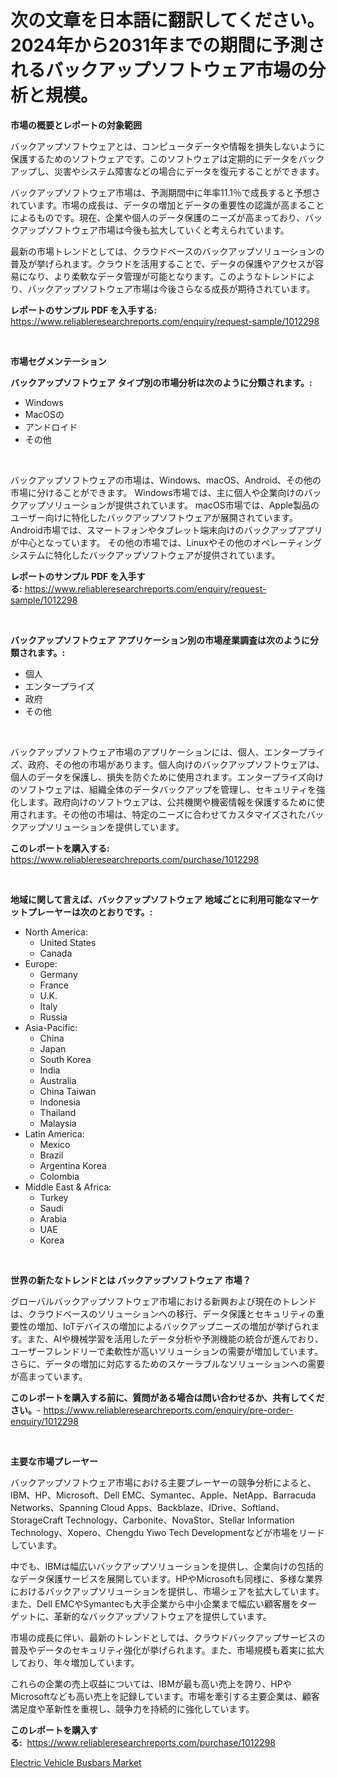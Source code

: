 <p><h1>次の文章を日本語に翻訳してください。2024年から2031年までの期間に予測されるバックアップソフトウェア市場の分析と規模。</h1></p><p><strong>市場の概要とレポートの対象範囲</strong></p>
<p><p>バックアップソフトウェアとは、コンピュータデータや情報を損失しないように保護するためのソフトウェアです。このソフトウェアは定期的にデータをバックアップし、災害やシステム障害などの場合にデータを復元することができます。</p><p>バックアップソフトウェア市場は、予測期間中に年率11.1％で成長すると予想されています。市場の成長は、データの増加とデータの重要性の認識が高まることによるものです。現在、企業や個人のデータ保護のニーズが高まっており、バックアップソフトウェア市場は今後も拡大していくと考えられています。</p><p>最新の市場トレンドとしては、クラウドベースのバックアップソリューションの普及が挙げられます。クラウドを活用することで、データの保護やアクセスが容易になり、より柔軟なデータ管理が可能となります。このようなトレンドにより、バックアップソフトウェア市場は今後さらなる成長が期待されています。</p></p>
<p><strong>レポートのサンプル PDF を入手する:</strong> <a href="https://www.reliableresearchreports.com/enquiry/request-sample/1012298">https://www.reliableresearchreports.com/enquiry/request-sample/1012298</a></p>
<p>&nbsp;</p>
<p><strong>市場セグメンテーション</strong></p>
<p><strong>バックアップソフトウェア タイプ別の市場分析は次のように分類されます。:</strong></p>
<p><ul><li>Windows</li><li>MacOSの</li><li>アンドロイド</li><li>その他</li></ul></p>
<p>&nbsp;</p>
<p><p>バックアップソフトウェアの市場は、Windows、macOS、Android、その他の市場に分けることができます。 Windows市場では、主に個人や企業向けのバックアップソリューションが提供されています。 macOS市場では、Apple製品のユーザー向けに特化したバックアップソフトウェアが展開されています。 Android市場では、スマートフォンやタブレット端末向けのバックアップアプリが中心となっています。 その他の市場では、Linuxやその他のオペレーティングシステムに特化したバックアップソフトウェアが提供されています。</p></p>
<p><strong>レポートのサンプル PDF を入手する:</strong>&nbsp;<a href="https://www.reliableresearchreports.com/enquiry/request-sample/1012298">https://www.reliableresearchreports.com/enquiry/request-sample/1012298</a></p>
<p>&nbsp;</p>
<p><strong> バックアップソフトウェア アプリケーション別の市場産業調査は次のように分類されます。:</strong></p>
<p><ul><li>個人</li><li>エンタープライズ</li><li>政府</li><li>その他</li></ul></p>
<p>&nbsp;</p>
<p><p>バックアップソフトウェア市場のアプリケーションには、個人、エンタープライズ、政府、その他の市場があります。個人向けのバックアップソフトウェアは、個人のデータを保護し、損失を防ぐために使用されます。エンタープライズ向けのソフトウェアは、組織全体のデータバックアップを管理し、セキュリティを強化します。政府向けのソフトウェアは、公共機関や機密情報を保護するために使用されます。その他の市場は、特定のニーズに合わせてカスタマイズされたバックアップソリューションを提供しています。</p></p>
<p><strong>このレポートを購入する:</strong>&nbsp; <a href="https://www.reliableresearchreports.com/purchase/1012298">https://www.reliableresearchreports.com/purchase/1012298</a></p>
<p>&nbsp;</p>
<p><strong>地域に関して言えば、バックアップソフトウェア 地域ごとに利用可能なマーケットプレーヤーは次のとおりです。:</strong></p>
<p><ul>
    <li>
        North America:
        <ul>
            <li>United States</li>
            <li>Canada</li>
        </ul>
    </li>
    <li>
        Europe:
        <ul>
            <li>Germany</li>
            <li>France</li>
            <li>U.K.</li>
            <li>Italy</li>
            <li>Russia</li>
        </ul>
    </li>
    <li>
        Asia-Pacific:
        <ul>
            <li>China</li>
            <li>Japan</li>
            <li>South Korea</li>
            <li>India</li>
            <li>Australia</li>
            <li>China Taiwan</li>
            <li>Indonesia</li>
            <li>Thailand</li>
            <li>Malaysia</li>
        </ul>
    </li>
    <li>
        Latin America:
        <ul>
            <li>Mexico</li>
            <li>Brazil</li>
            <li>Argentina Korea</li>
            <li>Colombia</li>
        </ul>
    </li>
    <li>
        Middle East & Africa:
        <ul>
            <li>Turkey</li>
            <li>Saudi</li>
            <li>Arabia</li>
            <li>UAE</li>
            <li>Korea</li>
        </ul>
    </li>
    </ul></p>
<p>&nbsp;</p>
<p><strong>世界の新たなトレンドとは バックアップソフトウェア 市場？</strong></p>
<p><p>グローバルバックアップソフトウェア市場における新興および現在のトレンドは、クラウドベースのソリューションへの移行、データ保護とセキュリティの重要性の増加、IoTデバイスの増加によるバックアップニーズの増加が挙げられます。また、AIや機械学習を活用したデータ分析や予測機能の統合が進んでおり、ユーザーフレンドリーで柔軟性が高いソリューションの需要が増加しています。さらに、データの増加に対応するためのスケーラブルなソリューションへの需要が高まっています。</p></p>
<p><strong>このレポートを購入する前に、質問がある場合は問い合わせるか、共有してください。</strong>- <a href="https://www.reliableresearchreports.com/enquiry/pre-order-enquiry/1012298">https://www.reliableresearchreports.com/enquiry/pre-order-enquiry/1012298</a></p>
<p>&nbsp;</p>
<p><strong>主要な市場プレーヤー</strong></p>
<p><p>バックアップソフトウェア市場における主要プレーヤーの競争分析によると、IBM、HP、Microsoft、Dell EMC、Symantec、Apple、NetApp、Barracuda Networks、Spanning Cloud Apps、Backblaze、IDrive、Softland、StorageCraft Technology、Carbonite、NovaStor、Stellar Information Technology、Xopero、Chengdu Yiwo Tech Developmentなどが市場をリードしています。</p><p>中でも、IBMは幅広いバックアップソリューションを提供し、企業向けの包括的なデータ保護サービスを展開しています。HPやMicrosoftも同様に、多様な業界におけるバックアップソリューションを提供し、市場シェアを拡大しています。また、Dell EMCやSymantecも大手企業から中小企業まで幅広い顧客層をターゲットに、革新的なバックアップソフトウェアを提供しています。</p><p>市場の成長に伴い、最新のトレンドとしては、クラウドバックアップサービスの普及やデータのセキュリティ強化が挙げられます。また、市場規模も着実に拡大しており、年々増加しています。</p><p>これらの企業の売上収益については、IBMが最も高い売上を誇り、HPやMicrosoftなども高い売上を記録しています。市場を牽引する主要企業は、顧客満足度や革新性を重視し、競争力を持続的に強化しています。</p></p>
<p><strong>このレポートを購入する:</strong>&nbsp;&nbsp;<a href="https://www.reliableresearchreports.com/purchase/1012298">https://www.reliableresearchreports.com/purchase/1012298</a></p>
<p><p><a href="https://faithful-glue-af3.notion.site/Electric-Vehicle-Busbars-Market-Size-Focuses-on-Market-Dynamics-In-Depth-Analysis-and-Future-Projec-f68d8e485507465f82628424ec1ebcea">Electric Vehicle Busbars Market</a></p></p>